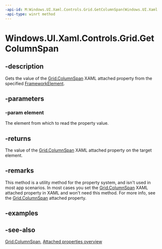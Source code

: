 ```yaml
---
-api-id: M:Windows.UI.Xaml.Controls.Grid.GetColumnSpan(Windows.UI.Xaml.FrameworkElement)
-api-type: winrt method
---
```


<!-- Method syntax
public int GetColumnSpan(Windows.UI.Xaml.FrameworkElement element)
-->

# Windows.UI.Xaml.Controls.Grid.GetColumnSpan

## -description
Gets the value of the [Grid.ColumnSpan](grid_columnspan.md) XAML attached property from the specified [FrameworkElement](../windows.ui.xaml/frameworkelement.md).



## -parameters
### -param element
The element from which to read the property value.

## -returns
The value of the [Grid.ColumnSpan](grid_columnspan.md) XAML attached property on the target element.

## -remarks
This method is a utility method for the property system, and isn't used in most app scenarios. In most cases you set the [Grid.ColumnSpan](grid_columnspan.md) XAML attached property in XAML and won't need this method. For more info, see the [Grid.ColumnSpan](grid_columnspan.md) attached property.

## -examples

## -see-also

[Grid.ColumnSpan](grid_columnspan.md), [Attached properties overview](/windows/uwp/xaml-platform/attached-properties-overview)

